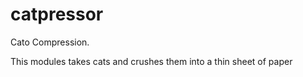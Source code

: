 # catpressor
Cato Compression.

This modules takes cats and crushes them into a thin sheet of paper
